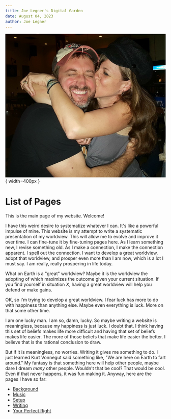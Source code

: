 ```yaml
---
title: Joe Legner's Digital Garden
date: August 04, 2023
author: Joe Legner
---
```


![Happiness](images/Joe-and-julie-happy.png){ width=400px }

# List of Pages

This is the main page of my website. Welcome!

I have this weird desire to systematize whatever I can. It's like a powerful impulse of mine. This website is my attempt to write a systematic presentation of my worldview. This will allow me to evolve and improve it over time. I can fine-tune it by fine-tuning pages here. As I learn something new, I revise something old. As I make a connection, I make the connection apparent. I spell out the connection. I want to develop a great worldview, adopt that worldview, and prosper even more than I am now, which is a lot I must say. I am really, really prospering in life today.

What on Earth is a "great" worldview? Maybe it is the worldview the adopting of which maximizes the outcome given your current situation. If you find yourself in situation $X$, having a great worldview will help you defend or make gains. 

OK, so I'm trying to develop a great worldview. I fear luck has more to do with happiness than anything else. Maybe even everything is luck. More on that some other time.

I am one lucky man. I am so, damn, lucky. So maybe writing a website is meaningless, because my happiness is just luck. I doubt that. I think having this set of beliefs makes life more difficult and having that set of beliefs makes life easier. The more of those beliefs that make life easier the better. I believe that is the rational conclusion to draw. 

But if it is meaningless, no worries. Writing it gives me something to do. I just learned Kurt Vonnegut said something like, "We are here on Earth to fart around." My fantasy is that something here will help other people, maybe dare I dream _many_ other people. Wouldn't that be cool? That would be cool. Even if that never happens, it was fun making it. Anyway, here are the pages I have so far:

- [Background](background.html)
- [Music](music.html)
- [Setup](setup.html)
- [Writing](writing.html)
- [Your Perfect Right](your-perfect-right.html)
